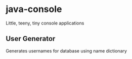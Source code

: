 # java-console
Little, teeny, tiny console applications
## User Generator
Generates usernames for database using name dictionary
